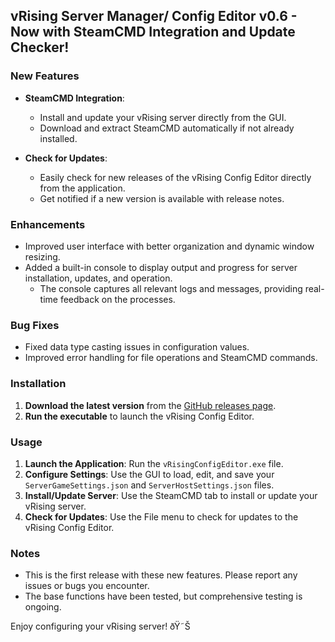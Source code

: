 
## vRising Server Manager/ Config Editor v0.6 - Now with SteamCMD Integration and Update Checker!

### New Features
- **SteamCMD Integration**: 
  - Install and update your vRising server directly from the GUI.
  - Download and extract SteamCMD automatically if not already installed.

- **Check for Updates**: 
  - Easily check for new releases of the vRising Config Editor directly from the application.
  - Get notified if a new version is available with release notes.

### Enhancements
- Improved user interface with better organization and dynamic window resizing.
- Added a built-in console to display output and progress for server installation, updates, and operation.
  - The console captures all relevant logs and messages, providing real-time feedback on the processes.

### Bug Fixes
- Fixed data type casting issues in configuration values.
- Improved error handling for file operations and SteamCMD commands.

### Installation
1. **Download the latest version** from the [GitHub releases page](https://github.com/SgtDicks/Config-Creators/releases/tag/V0.6).
2. **Run the executable** to launch the vRising Config Editor.

### Usage
1. **Launch the Application**: Run the `vRisingConfigEditor.exe` file.
2. **Configure Settings**: Use the GUI to load, edit, and save your `ServerGameSettings.json` and `ServerHostSettings.json` files.
3. **Install/Update Server**: Use the SteamCMD tab to install or update your vRising server.
4. **Check for Updates**: Use the File menu to check for updates to the vRising Config Editor.

### Notes
- This is the first release with these new features. Please report any issues or bugs you encounter.
- The base functions have been tested, but comprehensive testing is ongoing.

Enjoy configuring your vRising server! ðŸ˜Š

